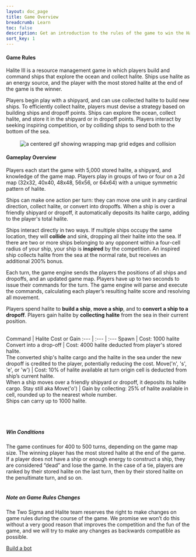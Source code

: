 ```yaml
---
layout: doc_page
title: Game Overview
breadcrumb: Learn
toc: false
description: Get an introduction to the rules of the game to win the Halite AI Programming Challenge.
sort_key: 1
---
```


<div class="doc-section" markdown="1">

#### Game Rules

Halite III is a resource management game in which players build and command ships that explore the ocean and collect halite. Ships use halite as an energy source, and the player with the most stored halite at the end of the game is the winner.

Players begin play with a shipyard, and can use collected halite to build new ships. To efficiently collect halite, players must devise a strategy based on building ships and dropoff points. Ships can explore the ocean, collect halite, and store it in the shipyard or in dropoff points. Players interact by seeking inspiring competition, or by colliding ships to send both to the bottom of the sea.
<br/><br/>
<span style="display:block;text-align:center">![a centered gif showing wrapping map grid edges and collision](/assets/images/map_inspiration.gif)</span>
</div>

<div class="doc-section" markdown="1">

#### Gameplay Overview

Players each start the game with 5,000 stored halite, a shipyard, and knowledge of the game map. Players play in groups of two or four on a 2d map (32x32, 40x40, 48x48, 56x56, or 64x64) with a unique symmetric pattern of halite.

Ships can make one action per turn: they can move one unit in any cardinal direction, collect halite, or convert into dropoffs. When a ship is over a friendly shipyard or dropoff, it automatically deposits its halite cargo, adding to the player's total halite.

Ships interact directly in two ways. If multiple ships occupy the same location, they will **collide** and sink, dropping all their halite into the sea. If there are two or more ships belonging to any opponent within a four-cell radius of your ship, your ship is **inspired** by the competition. An inspired ship collects halite from the sea at the normal rate, but receives an additional 200% bonus.

Each turn, the game engine sends the players the positions of all ships and dropoffs, and an updated game map. Players have up to two seconds to issue their commands for the turn. The game engine will parse and execute the commands, calculating each player’s resulting halite score and resolving all movement.

Players spend halite to **build a ship**,  **move a ship**, and to **convert a ship to a dropoff**. Players gain halite by **collecting halite** from the sea in their current position.
<br/><br/>

Command | Halite Cost or Gain
:--- | :--- | :---
Spawn | Cost: 1000 halite
Convert into a drop-off  | Cost: 4000 halite deducted from player's stored halite. <br/> The converted ship's halite cargo and the halite in the sea under the new dropoff is credited to the player, potentially reducing the cost.
Move('n', 's', 'e', or 'w') | Cost: 10% of halite available at turn origin cell is deducted from ship’s current halite. <br/>When a ship moves over a friendly shipyard or dropoff, it deposits its halite cargo.
Stay still aka Move('o') | Gain by collecting: 25% of halite available in cell, rounded up to the nearest whole number. <br/>Ships can carry up to 1000 halite.

<br/><br/>

##### Win Conditions
The game continues for 400 to 500 turns, depending on the game map size. The winning player has the most stored halite at the end of the game. If a player does not have a ship or enough energy to construct a ship, they are considered “dead” and lose the game. In the case of a tie, players are ranked by their stored halite on the last turn, then by their stored halite on the penultimate turn, and so on.
<br/><br/>

##### Note on Game Rules Changes
The Two Sigma and Halite team reserves the right to make changes on game rules during the course of the game. We promise we won’t do this without a very good reason that improves the competition and the fun of the game, and we will try to make any changes as backwards compatible as possible.


</div>

<div class="build-a-bot text-center">
  <a href="/learn-programming-challenge/tutorials" class="btn btn-primary">Build a bot</a>
</div>
